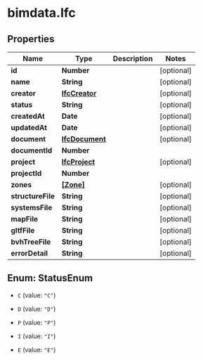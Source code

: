 # bimdata.Ifc

## Properties
Name | Type | Description | Notes
------------ | ------------- | ------------- | -------------
**id** | **Number** |  | [optional] 
**name** | **String** |  | [optional] 
**creator** | [**IfcCreator**](IfcCreator.md) |  | [optional] 
**status** | **String** |  | [optional] 
**createdAt** | **Date** |  | [optional] 
**updatedAt** | **Date** |  | [optional] 
**document** | [**IfcDocument**](IfcDocument.md) |  | [optional] 
**documentId** | **Number** |  | 
**project** | [**IfcProject**](IfcProject.md) |  | [optional] 
**projectId** | **Number** |  | 
**zones** | [**[Zone]**](Zone.md) |  | [optional] 
**structureFile** | **String** |  | [optional] 
**systemsFile** | **String** |  | [optional] 
**mapFile** | **String** |  | [optional] 
**gltfFile** | **String** |  | [optional] 
**bvhTreeFile** | **String** |  | [optional] 
**errorDetail** | **String** |  | [optional] 


<a name="StatusEnum"></a>
## Enum: StatusEnum


* `C` (value: `"C"`)

* `D` (value: `"D"`)

* `P` (value: `"P"`)

* `I` (value: `"I"`)

* `E` (value: `"E"`)




